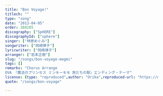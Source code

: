 ```yaml
---
title: "Bon Voyage!"
titlech: ""
type: "song"
date: "2013-04-05"
order: 360205
discography: ["SpHERE"]
discographyId: ["sphere"]
singer: ["林原めぐみ"]
songwriter: ["岡崎律子"]
lyricwriter: ["岡崎律子"]
arranger: ["岩本正樹"]
slug: "/songs/bon-voyage-megmi"
tags: []
remarks: "Chorus Arrange
OVA 『魔法のプリンセス ミンキーモモ 旅だちの駅』エンディング・テーマ"
license: {type: "reproduced",author: "Orika",reproduced-url: "https://orikamushi.netlify.app",reproduced-website: "織歌蟲"}
quote: "/songs/bon-voyage"

---
```


